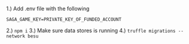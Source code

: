 1.) Add .env file with the following
```
SAGA_GAME_KEY=PRIVATE_KEY_OF_FUNDED_ACCOUNT
```
2.) `npm i`
3.) Make sure data stores is running
4.) `truffle migrations --network besu`
